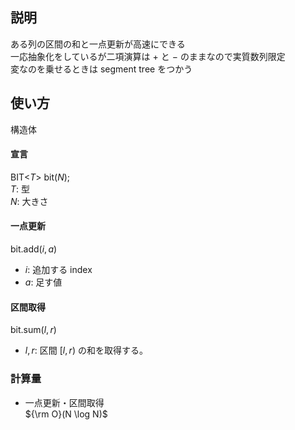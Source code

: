 ﻿
## 説明
ある列の区間の和と一点更新が高速にできる  
一応抽象化をしているが二項演算は $+$ と $-$ のままなので実質数列限定  
変なのを乗せるときは segment tree をつかう  

## 使い方
構造体  

#### 宣言
BIT<$T$> bit($N$);  
$T$: 型  
$N$: 大きさ  

#### 一点更新
bit.add($i, a$)  
- $i$: 追加する index  
- $a$: 足す値  

#### 区間取得
bit.sum($l, r$)  
- $l, r$: 区間 $[l, r)$ の和を取得する。  

### 計算量
- 一点更新・区間取得  
${\rm O}(N \log N)$  

